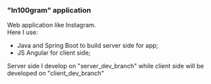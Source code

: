 ### "In100gram" application
Web application like Instagram.<br>
Here I use:
* Java and Spring Boot to build server side for app;
* JS Angular for client side;


Server side I develop on "server_dev_branch" while client side will be developed on "client_dev_branch"